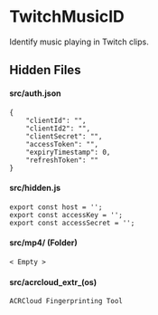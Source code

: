 # TwitchMusicID

Identify music playing in Twitch clips.

## Hidden Files
#### src/auth.json
```
{
    "clientId": "",
    "clientId2": "",
    "clientSecret": "",
    "accessToken": "",
    "expiryTimestamp": 0,
    "refreshToken": ""
}
```

#### src/hidden.js
```
export const host = '';
export const accessKey = '';
export const accessSecret = '';
```

#### src/mp4/ (Folder)
```
< Empty >
```

#### src/acrcloud_extr_(os)
```
ACRCloud Fingerprinting Tool
```